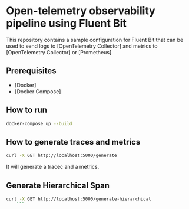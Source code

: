 # Open-telemetry observability pipeline using Fluent Bit

This repository contains a sample configuration for Fluent Bit that can be used to send logs to [OpenTelemetry Collector] and metrics to [OpenTelemetry Collector] or [Prometheus].

## Prerequisites

- [Docker]
- [Docker Compose]

## How to run

```bash
docker-compose up --build
```

## How to generate traces and metrics

```bash
curl -X GET http://localhost:5000/generate
```

It will generate a tracec and a metrics.

## Generate Hierarchical Span

```bash
curl -X GET http://localhost:5000/generate-hierarchical
    ```

